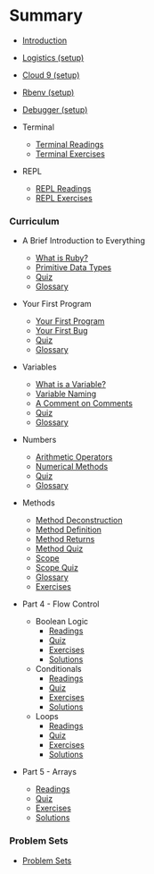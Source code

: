 # Summary

* [Introduction](README.md)

* [Logistics (setup)](logistics.md)
* [Cloud 9 (setup)](configuration/c9_setup.md)
* [Rbenv (setup)](configuration/rbenv_setup.md)
* [Debugger (setup)](configuration/debugger_setup.md)
* Terminal
  * [Terminal Readings](part1/terminal_readings.md)
  * [Terminal Exercises](part1/terminal_exercises.md)
* REPL
  * [REPL Readings](part1/repl_readings.md)
  * [REPL Exercises](part1/repl_exercises.md)

### Curriculum

* A Brief Introduction to Everything
  * [What is Ruby?](part1/what_is_ruby.md)
  * [Primitive Data Types](part1/primitive_data_types.md)
  * [Quiz](part1/quiz.md)
  * [Glossary](part1/glossary.md)

* Your First Program
  * [Your First Program](part2/your_first_program.md)
  * [Your First Bug](part2/your_first_bug.md)
  * [Quiz](part2/quiz.md)
  * [Glossary](part2/glossary.md)

* Variables
  * [What is a Variable?](part3/what_is_a_variable.md)
  * [Variable Naming](part3/variable_naming.md)
  * [A Comment on Comments](part3/comments.md)
  * [Quiz](part3/quiz.md)
  * [Glossary](part3/glossary.md)

* Numbers
  * [Arithmetic Operators](part4/arithmetic_operators.md)
  * [Numerical Methods](part4/numerical_methods.md)
  * [Quiz](part4/quiz.md)
  * [Glossary](part4/glossary.md)

* Methods
  * [Method Deconstruction](part5/method_deconstruction.md)
  * [Method Definition](part5/method_definition.md)
  * [Method Returns](part5/method_returns.md)
  * [Method Quiz](part5/method_quiz.md)
  * [Scope](part5/scope.md)
  * [Scope Quiz](part5/scope_quiz.md)
  * [Glossary](part5/glossary.md)
  * [Exercises](part5/exercises.md)


* Part 4 - Flow Control
  * Boolean Logic
    * [Readings](part4/boolean_logic_readings.md)
    * [Quiz](part4/boolean_logic_quiz.md)
    * [Exercises](part4/boolean_logic_exercises.md)
    * [Solutions](part4/boolean_logic_solutions.md)
  * Conditionals
    * [Readings](part4/conditionals_readings.md)
    * [Quiz](part4/conditionals_quiz.md)
    * [Exercises](part4/conditionals_exercises.md)
    * [Solutions](part4/conditionals_solutions.md)
  * Loops
    * [Readings](part4/loops_readings.md)
    * [Quiz](part4/loops_quiz.md)
    * [Exercises](part4/loops_exercises.md)
    * [Solutions](part4/loops_solutions.md)

* Part 5 - Arrays
  * [Readings](part5/arrays_readings.md)
  * [Quiz](part5/arrays_quiz.md)
  * [Exercises](part5/arrays_exercises.md)
  * [Solutions](part5/arrays_solutions.md)   

### Problem Sets

* [Problem Sets](problem_sets/README.md)

<!-- ### Practice Challenges

* [Practice Challenges](practice_challenges/README.md) -->
